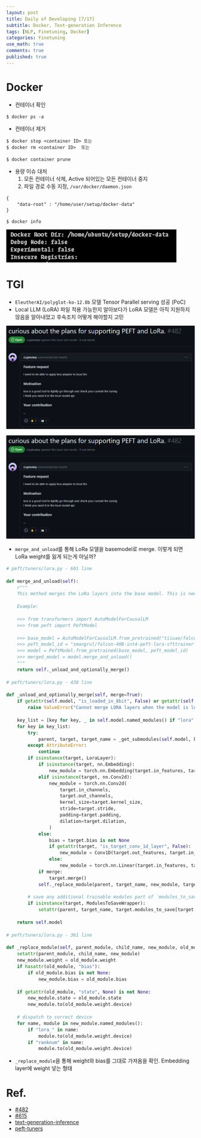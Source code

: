 ```yaml
---
layout: post
title: Daily of Developing [7/17]
subtitle: Docker, Text-generation Inference
tags: [NLP, Finetuning, Docker]
categories: Finetuning
use_math: true
comments: true
published: true
---
```


# Docker

- 컨테이너 확인
```docker 
$ docker ps -a
```

- 컨테이너 제거
```docker
$ docker stop <container ID> 또는
$ docker rm <container ID>  또는

$ docker container prune
```

- 용량 이슈 대처
  1. 모든 컨테이너 삭제, Active 되어있는 모든 컨테이너 중지
  2. 파일 경로 수동 지정, `/var/docker/daemon.json`

```
{
    "data-root" : "/home/user/setup/docker-data"
}
```

```docker
$ docker info
```

![Alt text](/img/docker.png)


# TGI

- `EleutherAI/polyglot-ko-12.8b` 모델 Tensor Parallel serving 성공 (PoC)
- Local LLM (LoRA) 파일 적용 가능한지 알아보다가 LoRA 모델은 아직 지원하지 않음을 알아내었고 후속조치 어떻게 해야할지 고민

![Alt text](/img/tgi1.png)

![Alt text](/img/tgi1.png)

- `merge_and_unload`를 통해 LoRa 모델을 basemodel로 merge. 이렇게 되면 LoRa weight를 잃게 되는게 아닐까?

```python
# peft/tuners/lora.py - 601 line

def merge_and_unload(self):
    r"""
    This method merges the LoRa layers into the base model. This is needed if someone wants to use the base model as a standalone model.

    Example:

    >>> from transformers import AutoModelForCausalLM
    >>> from peft import PeftModel

    >>> base_model = AutoModelForCausalLM.from_pretrained("tiiuae/falcon-40b")
    >>> peft_model_id = "smangrul/falcon-40B-int4-peft-lora-sfttrainer-sample"
    >>> model = PeftModel.from_pretrained(base_model, peft_model_id)
    >>> merged_model = model.merge_and_unload()
    """
    return self._unload_and_optionally_merge()

# peft/tuners/lora.py - 438 line

def _unload_and_optionally_merge(self, merge=True):
    if getattr(self.model, "is_loaded_in_8bit", False) or getattr(self.model, "is_loaded_in_4bit", False):
        raise ValueError("Cannot merge LORA layers when the model is loaded in 8-bit mode")

    key_list = [key for key, _ in self.model.named_modules() if "lora" not in key]
    for key in key_list:
        try:
            parent, target, target_name = _get_submodules(self.model, key)
        except AttributeError:
            continue
        if isinstance(target, LoraLayer):
            if isinstance(target, nn.Embedding):
                new_module = torch.nn.Embedding(target.in_features, target.out_features)
            elif isinstance(target, nn.Conv2d):
                new_module = torch.nn.Conv2d(
                    target.in_channels,
                    target.out_channels,
                    kernel_size=target.kernel_size,
                    stride=target.stride,
                    padding=target.padding,
                    dilation=target.dilation,
                )
            else:
                bias = target.bias is not None
                if getattr(target, "is_target_conv_1d_layer", False):
                    new_module = Conv1D(target.out_features, target.in_features)
                else:
                    new_module = torch.nn.Linear(target.in_features, target.out_features, bias=bias)
            if merge:
                target.merge()
            self._replace_module(parent, target_name, new_module, target)

        # save any additional trainable modules part of `modules_to_save`
        if isinstance(target, ModulesToSaveWrapper):
            setattr(parent, target_name, target.modules_to_save[target.active_adapter])

    return self.model

# peft/tuners/lora.py - 361 line

def _replace_module(self, parent_module, child_name, new_module, old_module):
    setattr(parent_module, child_name, new_module)
    new_module.weight = old_module.weight
    if hasattr(old_module, "bias"):
        if old_module.bias is not None:
            new_module.bias = old_module.bias

    if getattr(old_module, "state", None) is not None:
        new_module.state = old_module.state
        new_module.to(old_module.weight.device)

    # dispatch to correct device
    for name, module in new_module.named_modules():
        if "lora_" in name:
            module.to(old_module.weight.device)
        if "ranknum" in name:
            module.to(old_module.weight.device)

```

- `_replace_module`을 통해 weight와 bias를 그대로 가져옴을 확인. Embedding layer에 weight 넣는 형태

# Ref.

- [#482](https://github.com/huggingface/text-generation-inference/issues/482)
- [#615](https://github.com/huggingface/peft/issues/615)
- [text-generation-inference](https://github.com/huggingface/text-generation-inference)
- [peft-tuners](https://huggingface.co/docs/peft/main/en/package_reference/tuners#peft.LoraModel.merge_and_unload)